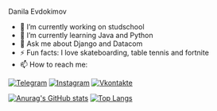 Danila Evdokimov
- 🔭 I’m currently working on studschool
- 🌱 I’m currently learning Java and Python
- 💬 Ask me about Django and Datacom
- ⚡ Fun facts: I love skateboarding, table tennis and fortnite
- 📫 How to reach me:

[![Telegram](https://img.shields.io/badge/-Telegram-090909?style=for-the-badge&logo=telegram&logoColor=27A0D9)](https://t.me/Turbo4442)
[![Instagram](https://img.shields.io/badge/-Instagram-090909?style=for-the-badge&logo=instagram&logoColor=B4068E)](https://www.instagram.com/_tuurbo_)
[![Vkontakte](https://img.shields.io/badge/-Vkontakte-090909?style=for-the-badge&logo=Vk&logoColor=4F7DB3)](https://vk.com/turbosith)

[![Anurag's GitHub stats](https://github-readme-stats.vercel.app/api?username=turbosith&hide=stars,prs,issues,contribs&show_icons=true&theme=tokyonight)](https://github.com/turbosith/github-readme-stats) [![Top Langs](https://github-readme-stats.vercel.app/api/top-langs/?username=turbosith&layout=compact&show_icons=true&theme=tokyonight)](https://github.com/turbosith/github-readme-stats)
